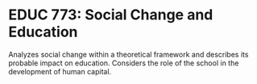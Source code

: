 # EDUC 773: Social Change and Education

Analyzes social change within a theoretical framework and describes its probable impact on education. Considers the role of the school in the development of human capital.